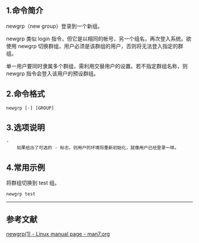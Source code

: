 ## 1.命令简介
newgrp（new group）登录到一个新组。

newgrp 类似 login 指令，但它是以相同的帐号，另一个组名，再次登入系统。欲使用 newgrp 切换群组，用户必须是该群组的用户，否则将无法登入指定的群组。

单一用户要同时隶属多个群组，需利用交替用户的设置。若不指定群组名称，则 newgrp 指令会登入该用户的预设群组。

## 2.命令格式
```shell
newgrp [-] [GROUP]
```

## 3.选项说明
```
-
	如果给出了可选的 - 标志，则用户的环境将重新初始化，就像用户已经登录一样。
```

## 4.常用示例
将群组切换到 test 组。
```
newgrp test
```

---
## 参考文献
[newgrp(1) - Linux manual page - man7.org](https://man7.org/linux/man-pages/man1/newgrp.1.html)

<Vssue title="newgrp" />